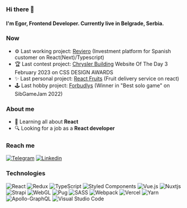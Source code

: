 ### Hi there 👋

#### I'm Egor, Frontend Developer. Сurrently live in Belgrade, Serbia.

### Now

- ⚙️ Last working project: <a href="https://reviero.com/" target="_blank">Reviero</a> (Investment platform for Spanish customer on React(Next)/Typescript)
- 🏆 Last contest project: <a href="https://chryslerbuilding1930.com/" target="_blank">Chrysler Building</a> Website Of The Day 3 February 2023 on CSS DESIGN AWARDS
- ✨ Last personal project: <a href="https://reactfruits.vercel.app/" target="_blank">React Fruits</a> (Fruit delivery service on react)
- 🕹️ Last hobby project: <a href="https://tom-ahawk.itch.io/forbudlys" target="_blank">Forbudlys</a> (Winner in "Best solo game" on SibGameJam 2022)

### About me

- 🌱 Learning all about **React**
- 🔍 Looking for a job as a **React developer**

### Reach me

[![Telegram](https://img.shields.io/badge/TELEGRAM-blue?style=for-the-badge&logo=telegram&labelColor=white)](https://t.me/tom_ahawk)
[![Linkedin](https://img.shields.io/badge/Linkedin-blue?style=for-the-badge&logo=Linkedin&labelColor=white&logoColor=blue)](https://www.linkedin.com/in/egor-stulenkov-29867523a/)

### Technologies

![React](https://img.shields.io/badge/react-%2320232a.svg?style=for-the-badge&logo=react&logoColor=%2361DAFB)
![Redux](https://img.shields.io/badge/redux-%23593d88.svg?style=for-the-badge&logo=redux&logoColor=white)
![TypeScript](https://img.shields.io/badge/typescript-%23007ACC.svg?style=for-the-badge&logo=typescript&logoColor=white)
![Styled Components](https://img.shields.io/badge/styled--components-DB7093?style=for-the-badge&logo=styled-components&logoColor=white)
![Vue.js](https://img.shields.io/badge/vuejs-%2335495e.svg?style=for-the-badge&logo=vuedotjs&logoColor=%234FC08D)
![Nuxtjs](https://img.shields.io/badge/Nuxt-002E3B?style=for-the-badge&logo=nuxtdotjs&logoColor=#00DC82)
![Strapi](https://img.shields.io/badge/strapi-%232E7EEA.svg?style=for-the-badge&logo=strapi&logoColor=white)
![WebGL](https://img.shields.io/badge/WebGL-990000?logo=webgl&logoColor=white&style=for-the-badge)
![Pug](https://img.shields.io/badge/Pug-FFF?style=for-the-badge&logo=pug&logoColor=A86454)
![SASS](https://img.shields.io/badge/SASS-hotpink.svg?style=for-the-badge&logo=SASS&logoColor=white)
![Webpack](https://img.shields.io/badge/webpack-%238DD6F9.svg?style=for-the-badge&logo=webpack&logoColor=black)
![Vercel](https://img.shields.io/badge/vercel-%23000000.svg?style=for-the-badge&logo=vercel&logoColor=white)
![Yarn](https://img.shields.io/badge/yarn-%232C8EBB.svg?style=for-the-badge&logo=yarn&logoColor=white)
![Apollo-GraphQL](https://img.shields.io/badge/-ApolloGraphQL-311C87?style=for-the-badge&logo=apollo-graphql)
![Visual Studio Code](https://img.shields.io/badge/Visual%20Studio%20Code-0078d7.svg?style=for-the-badge&logo=visual-studio-code&logoColor=white)
